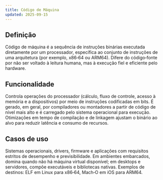```yaml
---
title: Código de Máquina
updated: 2025-09-15
---
```


## Definição

Código de máquina é a sequência de instruções binárias executada diretamente por um processador, específica ao conjunto de instruções de uma arquitetura (por exemplo, x86‑64 ou ARM64). Difere do código‑fonte por não ser voltado à leitura humana, mas à execução fiel e eficiente pelo hardware.

## Funcionalidade

Controla operações do processador (cálculo, fluxo de controle, acesso à memória e a dispositivos) por meio de instruções codificadas em bits. É gerado, em geral, por compiladores ou montadores a partir de código de nível mais alto e é carregado pelo sistema operacional para execução. Otimizações em tempo de compilação e de linkagem ajustam o binário ao alvo para reduzir latência e consumo de recursos.

## Casos de uso

Sistemas operacionais, drivers, firmware e aplicações com requisitos estritos de desempenho e previsibilidade. Em ambientes embarcados, domina quando não há máquina virtual disponível; em desktops e servidores, compõe executáveis e bibliotecas nativas. Exemplos de destinos: ELF em Linux para x86‑64, Mach‑O em iOS para ARM64.


